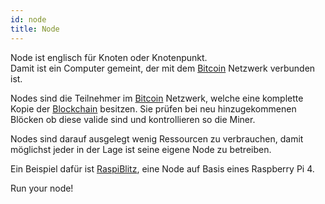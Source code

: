 ```yaml
---
id: node
title: Node
---
```


Node ist englisch für Knoten oder Knotenpunkt.  
Damit ist ein Computer gemeint, der mit dem [Bitcoin](../b/bitcoin)  Netzwerk verbunden ist.

Nodes sind die Teilnehmer im [Bitcoin](../b/bitcoin) Netzwerk, welche eine komplette Kopie der [Blockchain](../b/blockchain) besitzen. Sie prüfen bei neu hinzugekommenen Blöcken ob diese valide sind und kontrollieren so die Miner.

Nodes sind darauf ausgelegt wenig Ressourcen zu verbrauchen, damit möglichst jeder in der Lage ist seine eigene Node zu betreiben.

Ein Beispiel dafür ist [RaspiBlitz](https://github.com/rootzoll/raspiblitz), eine Node auf Basis eines Raspberry Pi 4.

Run your node!
